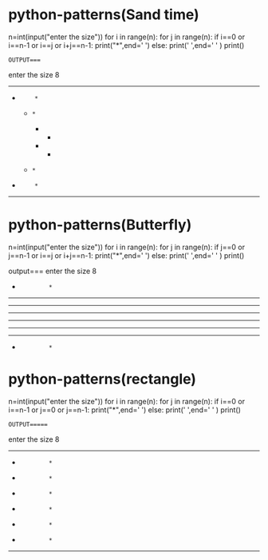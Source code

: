 # python-patterns(Sand time)
n=int(input("enter the size"))
for i in range(n):
    for j in range(n):
        if i==0 or i==n-1 or i==j or i+j==n-1:
            print("*",end=' ')
        else:
            print(' ',end=' ' )
    print()

    OUTPUT===
  enter the size 8
* * * * * * * * 
  *         *   
    *     *     
      * *       
      * *       
    *     *     
  *         *   
* * * * * * * * 




# python-patterns(Butterfly)
n=int(input("enter the size"))
for i in range(n):
    for j in range(n):
        if j==0 or j==n-1 or i==j or i+j==n-1:
            print("*",end=' ')
        else:
            print(' ',end=' ' )
    print()

output===
enter the size 8
*             * 
* *         * * 
*   *     *   * 
*     * *     * 
*     * *     * 
*   *     *   * 
* *         * * 
*             * 




# python-patterns(rectangle)
n=int(input("enter the size"))
for i in range(n):
    for j in range(n):
        if i==0 or i==n-1 or j==0 or j==n-1:
            print("*",end=' ')
        else:
            print(' ',end=' ' )
    print()


    OUTPUT=====
   enter the size 8
* * * * * * * * 
*             * 
*             * 
*             * 
*             * 
*             * 
*             * 
* * * * * * * *



    
